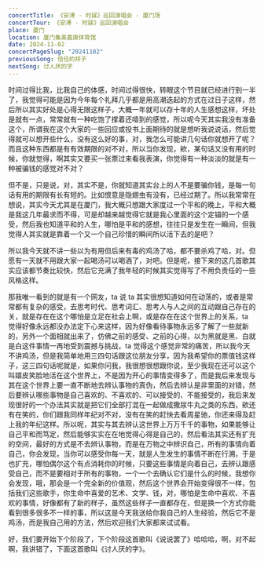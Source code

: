 ```yaml
---
concertTitle: 《安溥 · 时寐》巡回演唱会 - 厦门场
concertTour: 《安溥 · 时寐》巡回演唱会
place: 厦门
location: 厦门集美嘉庚体育馆
date: 2024-11-02
concertPageSlug: "20241102"
previousSong: 信任的样子
nextSong: 讨人厌的字
---
```

时间过得比我，比我自己的体感，时间过得很快，转眼这个节目就已经进行到一半了，我觉得可能是因为今年每个礼拜几乎都是用高潮迭起的方式在过日子这样，然后所以其实好处是心得无限这样子，大概一年就可以存十年的人生感想这样，坏处是就有一点，常常就有一种吃饱了撑着还噎到的感觉，所以呢今天其实我没有准备这个，所谓我在这个大家的一些回应或投书上面期待的就是想听我说说话，然后觉得就可以想开些什么，没有这么好的事，对，我怎么可能讲几句话你就想开了呢？而且这种东西都是有有效期限的对不对，所以当你发现，欸，某句话又没有用的时候，你就觉得，啊其实又要买一张票过来看我表演，你觉得有一种淡淡的就是有一种被骗钱的感觉对不对？

但不是，只是说，对，其实不是，你就知道其实台上的人不是要骗你钱，是每一句话有用的期限有长有短的。比如恨意是隐翅虫有没有，已经过期了。所以我常常在想说，其实今天尤其是在厦门，我大概只想跟大家度过一个平和的晚上，平和大概是我这几年最求而不得，可是却越来越觉得它就是我心里面的这个定锚的一个感受，然后我也知道平和的人生，哪怕是平和的感想，往往只是发生在一瞬间，但我觉得人其实就是靠着一个又一个自己珍惜的瞬间所以活下去的是吧？

所以我今天就不讲一些以为有用但后来有毒的鸡汤了哈，都不要杀鸡了哈，对。但愿有一天就不用跟大家一起喝汤可以喝酒了，对吧。但是呢，接下来的这几首歌其实应该都节奏比较快，然后它充满了我年轻的时候其实觉得写了不用负责任的一些风格这样。

那我唯一看到的就是有一个网友，ta 说 ta 其实很想知道如何在动荡的，或者是常常都有复杂的感受，去思考时代、思考词汇、思考人与人之间的互动跟自己存在的关，就是存在在这个哪怕是立足在社会上啊，或是存在在这个世界上的关系，ta 觉得好像永远都没办法定下心来这样，因为好像看待事物永远多了解了一些就新的，另外一个面相就出来了，仿佛之前的感受、之前的心得，以为黑就是黑、白就是白这件事情一再地受到震撼与挑战，ta 觉得这个感觉非常的痛苦，所以我今天不讲鸡汤，但是我简单地用三四句话跟这位朋友分享，因为我希望你的票值钱这样子，这三四句话呢就是，如果你问我，我很想很想跟你说，至少我现在还可以这个叫嬉皮笑脸地活在这个世界上，不是因为开心的事情变得多了，而是我后来发现与其在这个世界上要一直不断地去辨认事物的真伪，然后去辨认是非里面的对错，然后要辨认哪些事物是自己喜欢的、不喜欢的、可以接受的、不能接受的，我后来发现很好的一个办法其实就是把它们全部打混在一起做成撒尿牛丸之类的东西，欸还有在笑的，你们跟我同样年纪对不对，没有在笑的赶快去看周星驰，你还来得及赶上我的年纪这样。所以呢，其实与其去辨认这世界上万万千千的事物，如果能够让自己平和而笃定，然后能够实实在在地觉得心得是自己的，然后看法其实还有扩充的空间，最好的方式是不去辨认事物，而是在万物之中辨识自己，所有的事情向着自己，你会发现，当你可以感受你每一天，就是人生发生的事情不断在行溯，于是也扩充，哪怕偶尔这个有点消耗你的时候，只要这些事情是向着自己，去辨认跟感受自己，而不是要相对于所有的事物，一个一个去确认它们是什么的时候，我想你会发现，哦，那会是一个完全新的价值观，然后这个世界会开始变得很不一样，包括我们这些歌手，你生命中喜爱的艺术、文学、钱，对，哪怕是生命中喜欢、不喜欢的事情，好像都有了新的样子，虽然这些样子一直都存在，但是换一个方式你能看到很多很多不一样的事，所以这是今天我送给你我自己的人生经验，然后它不是鸡汤，而是我自己用的方法，然后欢迎我们大家都来试试看。

好，我们要开始下个阶段了，下个阶段这首歌叫《说说罢了》哈哈哈，啊，对不起啊，我讲错了，下面这首歌叫《讨人厌的字》。